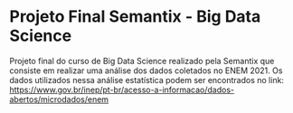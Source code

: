 # Projeto Final Semantix - Big Data Science

Projeto final do curso de Big Data Science realizado pela Semantix que consiste em realizar uma análise dos dados coletados no ENEM 2021. Os dados utilizados nessa análise estatística podem ser encontrados no link: https://www.gov.br/inep/pt-br/acesso-a-informacao/dados-abertos/microdados/enem
